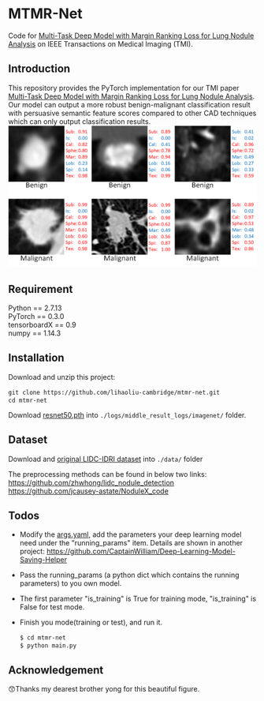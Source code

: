 # MTMR-Net
Code for [Multi-Task Deep Model with Margin Ranking Loss for Lung Nodule Analysis](https://ieeexplore.ieee.org/document/8794587) on IEEE Transactions on Medical Imaging (TMI).


## Introduction

This repository provides the PyTorch implementation for our TMI paper [Multi-Task Deep Model with Margin Ranking Loss for Lung Nodule Analysis](https://ieeexplore.ieee.org/document/8794587). Our model can output a more robust benign-malignant classification result with persuasive semantic feature scores compared to other CAD techniques which can only output classification results.
  ![image](https://github.com/CaptainWilliam/MTMR-net/blob/master/data/github_image/fig_1.png)


## Requirement

Python == 2.7.13  
PyTorch == 0.3.0  
tensorboardX == 0.9  
numpy == 1.14.3


## Installation

Download and unzip this project: 

   ```shell
   git clone https://github.com/lihaoliu-cambridge/mtmr-net.git
   cd mtmr-net
   ```
   
Download [resnet50.pth](https://download.pytorch.org/models/resnet50-19c8e357.pth) into `./logs/middle_result_logs/imagenet/` folder.


## Dataset

Download and [original LIDC-IDRI dataset](https://wiki.cancerimagingarchive.net/display/Public/LIDC-IDRI) into `./data/` folder

The preprocessing methods can be found in below two links:  
https://github.com/zhwhong/lidc_nodule_detection  
https://github.com/jcausey-astate/NoduleX_code


## Todos

 - Modify the [args.yaml](https://github.com/CaptainWilliam/MTMR-net/blob/master/conf/args.yaml), add the parameters your deep learning model need under the "running_params" item. Details are shown in another project: https://github.com/CaptainWilliam/Deep-Learning-Model-Saving-Helper
 - Pass the running_params (a python dict which contains the running parameters) to you own model.
 - The first parameter "is_training" is True for training mode, "is_training" is False for test mode.
 - Finish you mode(training or test), and run it.
 
   ```shell
   $ cd mtmr-net
   $ python main.py
   ```

## Acknowledgement

:kissing_smiling_eyes:Thanks my dearest brother yong for this beautiful figure.
